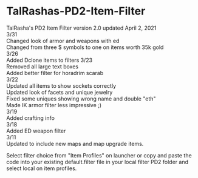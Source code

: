 # TalRashas-PD2-Item-Filter <br>
TalRasha's PD2 Item Filter version 2.0 updated April 2, 2021 <br>
3/31<br>
Changed look of armor and weapons with ed<br>
Changed from three $ symbols to one on items worth 35k gold<br>
3/26<br>
Added Dclone items to filters
3/23<br>
Removed all large text boxes<br>
Added better filter for horadrim scarab<br>
3/22<br>
Updated all items to show sockets correctly<br>
Updated look of facets and unique jewelry<br>
Fixed some uniques showing wrong name and double "eth"<br>
Made IK armor filter less impressive ;)<br>
3/19<br>
Added crafting info<br>
3/18<br>
Added ED weapon filter<br>
3/11<br>
Updated to include new maps and map upgrade items.<br>

Select filter choice from "Item Profiles" on launcher or copy and paste the code into your existing default.filter file in your local filter PD2 folder and select local on item profiles.
